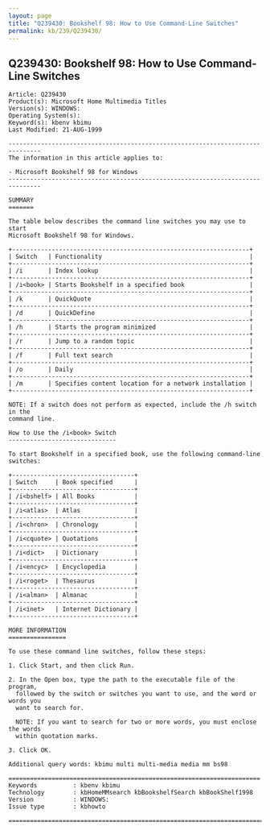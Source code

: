 ```yaml
---
layout: page
title: "Q239430: Bookshelf 98: How to Use Command-Line Switches"
permalink: kb/239/Q239430/
---
```


## Q239430: Bookshelf 98: How to Use Command-Line Switches

	Article: Q239430
	Product(s): Microsoft Home Multimedia Titles
	Version(s): WINDOWS:
	Operating System(s): 
	Keyword(s): kbenv kbimu
	Last Modified: 21-AUG-1999
	
	-------------------------------------------------------------------------------
	The information in this article applies to:
	
	- Microsoft Bookshelf 98 for Windows 
	-------------------------------------------------------------------------------
	
	SUMMARY
	=======
	
	The table below describes the command line switches you may use to start
	Microsoft Bookshelf 98 for Windows.
	
	+------------------------------------------------------------------+
	| Switch   | Functionality                                         | 
	+------------------------------------------------------------------+
	| /i       | Index lookup                                          | 
	+------------------------------------------------------------------+
	| /i<book> | Starts Bookshelf in a specified book                  | 
	+------------------------------------------------------------------+
	| /k       | QuickQuote                                            | 
	+------------------------------------------------------------------+
	| /d       | QuickDefine                                           | 
	+------------------------------------------------------------------+
	| /h       | Starts the program minimized                          | 
	+------------------------------------------------------------------+
	| /r       | Jump to a random topic                                | 
	+------------------------------------------------------------------+
	| /f       | Full text search                                      | 
	+------------------------------------------------------------------+
	| /o       | Daily                                                 | 
	+------------------------------------------------------------------+
	| /m       | Specifies content location for a network installation | 
	+------------------------------------------------------------------+
	
	NOTE: If a switch does not perform as expected, include the /h switch in the
	command line.
	
	How to Use the /i<book> Switch
	------------------------------
	
	To start Bookshelf in a specified book, use the following command-line switches:
	
	+----------------------------------+
	| Switch     | Book specified      | 
	+----------------------------------+
	| /i<bshelf> | All Books           | 
	+----------------------------------+
	| /i<atlas>  | Atlas               | 
	+----------------------------------+
	| /i<chron>  | Chronology          | 
	+----------------------------------+
	| /i<cquote> | Quotations          | 
	+----------------------------------+
	| /i<dict>   | Dictionary          | 
	+----------------------------------+
	| /i<encyc>  | Encyclopedia        | 
	+----------------------------------+
	| /i<roget>  | Thesaurus           | 
	+----------------------------------+
	| /i<alman>  | Almanac             | 
	+----------------------------------+
	| /i<inet>   | Internet Dictionary | 
	+----------------------------------+
	
	MORE INFORMATION
	================
	
	To use these command line switches, follow these steps:
	
	1. Click Start, and then click Run.
	
	2. In the Open box, type the path to the executable file of the program,
	  followed by the switch or switches you want to use, and the word or words you
	  want to search for.
	
	  NOTE: If you want to search for two or more words, you must enclose the words
	  within quotation marks.
	
	3. Click OK.
	
	Additional query words: kbimu multi multi-media media mm bs98
	
	======================================================================
	Keywords          : kbenv kbimu 
	Technology        : kbHomeMMsearch kbBookshelfSearch kbBookShelf1998
	Version           : WINDOWS:
	Issue type        : kbhowto
	
	=============================================================================
	
